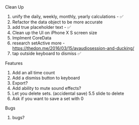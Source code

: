 Clean Up
1. unify the daily, weekly, monthly, yearly calculations - ✅
2. Refactor the data object to be more accurate
3. add true placeholder text - ✅
4. Clean up the UI on iPhone X S screen size
5. Implment CoreData
6. research setActive more - https://thedon.me/2016/03/15/avaudiosession-and-ducking/
7. tap outside keyboard to dismiss ✅


Features
1. Add an all time count
2. Add a dismiss button to keyboard 
3. Export?
4. Add ability to mute sound effects?
5. Let you delete sets. (accidental save)
5.5 slide to delete 
6. Ask if you want to save a set with 0

Bugs
1. bugs? 
